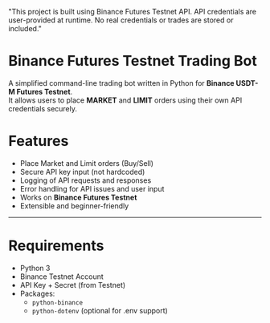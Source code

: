 "This project is built using Binance Futures Testnet API. API credentials are user-provided at runtime. No real credentials or trades are stored or included."


# Binance Futures Testnet Trading Bot

A simplified command-line trading bot written in Python for **Binance USDT-M Futures Testnet**.  
It allows users to place **MARKET** and **LIMIT** orders using their own API credentials securely.

#  Features

-  Place Market and Limit orders (Buy/Sell)
-  Secure API key input (not hardcoded)
-  Logging of API requests and responses
-  Error handling for API issues and user input
-  Works on **Binance Futures Testnet**
-  Extensible and beginner-friendly

---

#  Requirements

- Python 3
- Binance Testnet Account
- API Key + Secret (from Testnet)
- Packages:
  - `python-binance`
  - `python-dotenv` (optional for .env support)


